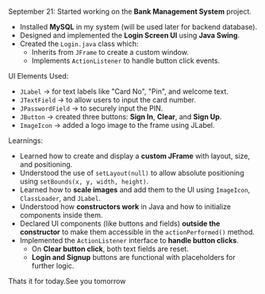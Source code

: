 September 21:
Started working on the **Bank Management System** project.
- Installed **MySQL** in my system (will be used later for backend database).
- Designed and implemented the **Login Screen UI** using **Java Swing**.
- Created the `Login.java` class which:
  - Inherits from `JFrame` to create a custom window.
  - Implements `ActionListener` to handle button click events.

UI Elements Used:
- `JLabel` → for text labels like "Card No", "Pin", and welcome text.
- `JTextField` → to allow users to input the card number.
- `JPasswordField` → to securely input the PIN.
- `JButton` → created three buttons: **Sign In**, **Clear**, and **Sign Up**.
- `ImageIcon` → added a logo image to the frame using JLabel.

Learnings:
- Learned how to create and display a **custom JFrame** with layout, size, and positioning.
- Understood the use of `setLayout(null)` to allow absolute positioning using `setBounds(x, y, width, height)`.
- Learned how to **scale images** and add them to the UI using `ImageIcon`, `ClassLoader`, and `JLabel`.
- Understood how **constructors work** in Java and how to initialize components inside them.
- Declared UI components (like buttons and fields) **outside the constructor** to make them accessible in the `actionPerformed()` method.
- Implemented the `ActionListener` interface to **handle button clicks**.
  - On **Clear button click**, both text fields are reset.
  - **Login and Signup** buttons are functional with placeholders for further logic.

Thats it for today.See you tomorrow
